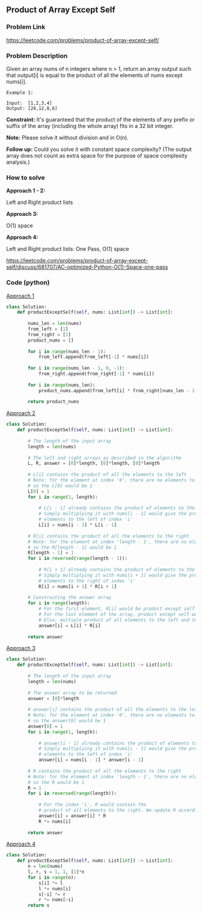 ## Product of Array Except Self

### Problem Link

https://leetcode.com/problems/product-of-array-except-self/

### Problem Description 

Given an array nums of n integers where n > 1,  return an array output such that output[i] is equal to the product of all the elements of nums except nums[i].

```
Example 1: 

Input:  [1,2,3,4]
Output: [24,12,8,6]

```

**Constraint:** It's guaranteed that the product of the elements of any prefix or suffix of the array (including the whole array) fits in a 32 bit integer.

**Note:** Please solve it without division and in O(n).

**Follow up:**
Could you solve it with constant space complexity? (The output array does not count as extra space for the purpose of space complexity analysis.)


### How to solve 

**Approach 1 - 2:** 

Left and Right product lists

**Approach 3:** 

O(1) space

**Approach 4:** 

Left and Right product lists: One Pass, O(1) space

https://leetcode.com/problems/product-of-array-except-self/discuss/681707/AC-optimized-Python-O(1)-Space-one-pass


### Code (python)

[Approach 1](https://github.com/yanray/leetcode/blob/master/medium/0238Product_of_Array_Except_Self/0238Product_of_Array_Except_Self1.py)

```python
class Solution:
    def productExceptSelf(self, nums: List[int]) -> List[int]:
        
        nums_len = len(nums)
        from_left = [1]
        from_right = [1]
        product_nums = []
        
        for i in range(nums_len - 1):
            from_left.append(from_left[-1] * nums[i])
        
        for i in range(nums_len - 1, 0, -1):
            from_right.append(from_right[-1] * nums[i])
            
        for i in range(nums_len):
            product_nums.append(from_left[i] * from_right[nums_len - 1 - i])
            
        return product_nums
```


[Approach 2](https://github.com/yanray/leetcode/blob/master/medium/0238Product_of_Array_Except_Self/0238Product_of_Array_Except_Self2.py)

```python
class Solution:
    def productExceptSelf(self, nums: List[int]) -> List[int]:
        
        # The length of the input array 
        length = len(nums)
        
        # The left and right arrays as described in the algorithm
        L, R, answer = [0]*length, [0]*length, [0]*length
        
        # L[i] contains the product of all the elements to the left
        # Note: for the element at index '0', there are no elements to the left,
        # so the L[0] would be 1
        L[0] = 1
        for i in range(1, length):
            
            # L[i - 1] already contains the product of elements to the left of 'i - 1'
            # Simply multiplying it with nums[i - 1] would give the product of all 
            # elements to the left of index 'i'
            L[i] = nums[i - 1] * L[i - 1]
        
        # R[i] contains the product of all the elements to the right
        # Note: for the element at index 'length - 1', there are no elements to the right,
        # so the R[length - 1] would be 1
        R[length - 1] = 1
        for i in reversed(range(length - 1)):
            
            # R[i + 1] already contains the product of elements to the right of 'i + 1'
            # Simply multiplying it with nums[i + 1] would give the product of all 
            # elements to the right of index 'i'
            R[i] = nums[i + 1] * R[i + 1]
        
        # Constructing the answer array
        for i in range(length):
            # For the first element, R[i] would be product except self
            # For the last element of the array, product except self would be L[i]
            # Else, multiple product of all elements to the left and to the right
            answer[i] = L[i] * R[i]
        
        return answer
```


[Approach 3](https://github.com/yanray/leetcode/blob/master/medium/0238Product_of_Array_Except_Self/0238Product_of_Array_Except_Self3.py)

```python
class Solution:
    def productExceptSelf(self, nums: List[int]) -> List[int]:
        
        # The length of the input array 
        length = len(nums)
        
        # The answer array to be returned
        answer = [0]*length
        
        # answer[i] contains the product of all the elements to the left
        # Note: for the element at index '0', there are no elements to the left,
        # so the answer[0] would be 1
        answer[0] = 1
        for i in range(1, length):
            
            # answer[i - 1] already contains the product of elements to the left of 'i - 1'
            # Simply multiplying it with nums[i - 1] would give the product of all 
            # elements to the left of index 'i'
            answer[i] = nums[i - 1] * answer[i - 1]
        
        # R contains the product of all the elements to the right
        # Note: for the element at index 'length - 1', there are no elements to the right,
        # so the R would be 1
        R = 1
        for i in reversed(range(length)):
            
            # For the index 'i', R would contain the 
            # product of all elements to the right. We update R accordingly
            answer[i] = answer[i] * R
            R *= nums[i]
        
        return answer
```


[Approach 4](https://github.com/yanray/leetcode/blob/master/medium/0238Product_of_Array_Except_Self/0238Product_of_Array_Except_Self4.py)

```python
class Solution:
    def productExceptSelf(self, nums: List[int]) -> List[int]:     
        n = len(nums)
        l, r, s = 1, 1, [1]*n
        for i in range(n):
            s[i] *= l
            l *= nums[i]
            s[~i] *= r
            r *= nums[~i]            
        return s
```
